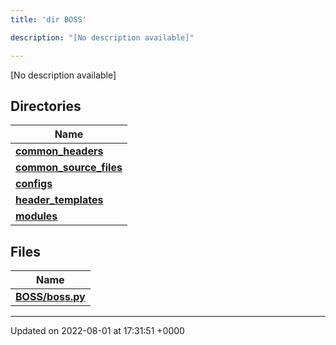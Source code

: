 ```yaml
---
title: 'dir BOSS'

description: "[No description available]"

---
```







[No description available]

## Directories

| Name           |
| -------------- |
| **[common_headers](/documentation/code/gambit_sphinxfiles/dir_a2d5f2e6154cdcd3b46488ffbbbb2574/#dir-common-headers)**  |
| **[common_source_files](/documentation/code/gambit_sphinxfiles/dir_ec82fb70b47bf0ce378965414b0ff5b2/#dir-common-source-files)**  |
| **[configs](/documentation/code/gambit_sphinxfiles/dir_55d4c3e5585d0ebd94321a18f02dda40/#dir-configs)**  |
| **[header_templates](/documentation/code/gambit_sphinxfiles/dir_f560fc3ef07fdc20589dba0de44f25dc/#dir-header-templates)**  |
| **[modules](/documentation/code/gambit_sphinxfiles/dir_230a8c85ea264f76334600e02d05d990/#dir-modules)**  |

## Files

| Name           |
| -------------- |
| **[BOSS/boss.py](/documentation/code/gambit_sphinxfiles/boss_8py/#file-boss.py)**  |






-------------------------------

Updated on 2022-08-01 at 17:31:51 +0000
